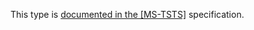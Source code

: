This type is [documented in the [MS-TSTS]](https://learn.microsoft.com/en-us/openspecs/windows_protocols/ms-tsts/96702c7d-6f5f-4965-8f29-5fdbea73278e) specification.
